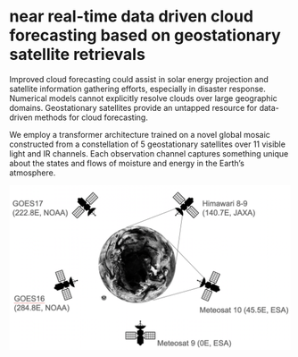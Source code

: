 # near real-time data driven cloud forecasting based on geostationary satellite retrievals

Improved cloud forecasting could assist in solar energy projection and satellite information gathering efforts, especially in disaster response. Numerical models cannot explicitly resolve clouds over large geographic domains. Geostationary satellites provide an untapped resource for data-driven methods for cloud forecasting. 

We employ a transformer architecture trained on a novel global mosaic constructed from a constellation of 5 geostationary satellites over 11 visible light and IR channels. Each observation channel captures something unique about the states and flows of moisture and energy in the Earth’s atmosphere. 

<img src="./assets/sats.png" width="700px"></img>


